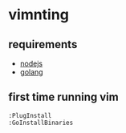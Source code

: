 # vimnting

## requirements

- [nodejs](https://github.com/nodesource/distributions#debinstall)
- [golang](https://github.com/golang/go/wiki/Ubuntu)

## first time running vim

```
:PlugInstall
:GoInstallBinaries

```

